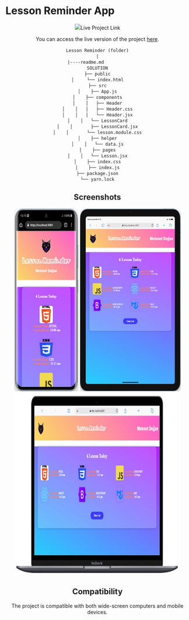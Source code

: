 # Lesson Reminder App

<div align="center">
  <img src="./public/Animation.gif />
</div>

Lesson Reminder Application is a web application designed with React to help users organise and remember their lessons.

## Live Project Link

You can access the live version of the project [here](https://react-lesson-reminder-v2.vercel.app/).

```
Lesson Reminder (folder)
|
|----readme.md         
SOLUTION
├── public
│     └── index.html
├── src
│    ├── App.js
│    ├── components
│    │   ├── Header
│    │   │   ├── Header.css
│    │   │   └── Header.jsx
│    │   └── LessonCard
│    │       ├── LessonCard.jsx
│    │       └── lesson.module.css
│    ├── helper
│    │   └── data.js
│    ├── pages
│    │   └── Lesson.jsx
│    ├── index.css
│    ├── index.js
├── package.json
└── yarn.lock

```

## Screenshots

<div align="center">
  <img src="./public/Screenshot_1.jpg"  width="35%" height="500" />
  <img src="./public/Screenshot_2.jpg"  width="55%" height="500" />
  <img src="./public/Screenshot_3.jpg"  width="90.5%" height="500" />
</div>

## Compatibility

The project is compatible with both wide-screen computers and mobile devices.